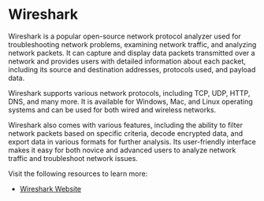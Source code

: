 # Wireshark
Wireshark is a popular open-source network protocol analyzer used for troubleshooting network problems, examining network traffic, and analyzing network packets. It can capture and display data packets transmitted over a network and provides users with detailed information about each packet, including its source and destination addresses, protocols used, and payload data.

Wireshark supports various network protocols, including TCP, UDP, HTTP, DNS, and many more. It is available for Windows, Mac, and Linux operating systems and can be used for both wired and wireless networks.

Wireshark also comes with various features, including the ability to filter network packets based on specific criteria, decode encrypted data, and export data in various formats for further analysis. Its user-friendly interface makes it easy for both novice and advanced users to analyze network traffic and troubleshoot network issues.


Visit the following resources to learn more:

- [Wireshark Website](https://www.wireshark.org/docs/)
